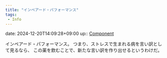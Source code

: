 ```yaml
---
title: "インペアード・パフォーマンス"
tags:
 - Info
---
```


date: 2024-12-20T14:09:28+09:00
up:: [Component](../Bar/Novel/Chaos/Component.md)

インペアード・パフォーマンス。
つまり、ストレスで生まれる病を言い訳として見るなら、
この薬を飲むことで、新たな言い訳を作り出せるというわけだ。
